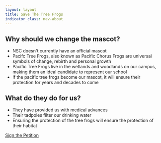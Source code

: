 ```yaml
---
layout: layout
title: Save The Tree Frogs
indicator_class: nav-about
---
```


## Why should we change the mascot?
* NSC doesn't currently have an official mascot
* Pacifc Tree Frogs, also known as Pacific Chorus Frogs are universal symbols of change, rebirth and personal growth
* Pacific Tree Frogs live in the wetlands and woodlands on our campus, making them an ideal candidate to represent our school
* If the pacific tree frogs become our mascot, it will ensure their protection for years and decades to come

## What do they do for us?

* They have provided us with medical advances
* Their tadpoles filter our drinking water
* Ensuring the protection of the tree frogs will ensure the protection of their habitat

<a class="button" href="https://forms.gle/c2JPmDdbjSXnLsQ96">Sign the Petition</a>
